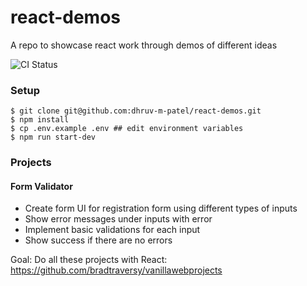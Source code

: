 # react-demos

A repo to showcase react work through demos of different ideas

![CI Status](https://github.com/dhruv-m-patel/react-demos/workflows/Continuous%20Integration/badge.svg)

### Setup

```
$ git clone git@github.com:dhruv-m-patel/react-demos.git
$ npm install
$ cp .env.example .env ## edit environment variables
$ npm run start-dev
```

### Projects

#### Form Validator
- Create form UI for registration form using different types of inputs
- Show error messages under inputs with error
- Implement basic validations for each input
- Show success if there are no errors

Goal: Do all these projects with React: https://github.com/bradtraversy/vanillawebprojects

